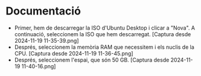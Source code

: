 # Documentació
- Primer, hem de descarregar la ISO d'Ubuntu Desktop i clicar a "Nova". A continuació, seleccionem la ISO que hem descarregat.
[Captura desde 2024-11-19 11-35-39.png]
- Després, seleccionem la memòria RAM que necessitem i els nuclis de la CPU.
[Captura desde 2024-11-19 11-36-45.png]
- Després, seleccionem l'espai, que són 50 GB.
[Captura desde 2024-11-19 11-40-16.png]
